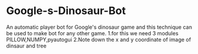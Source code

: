 # Google-s-Dinosaur-Bot
 An automatic player bot for Google's dinosaur game and this technique can be used to make bot for any other game.
 1.for this we need 3 modules PILLOW,NUMPY,pyautogui
 2.Note down the x and y coordinate of image of dinsaur and tree 
 